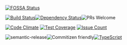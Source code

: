 [![FOSSA Status](https://app.fossa.io/api/projects/git%2Bgithub.com%2Fgerard2p%2Fnode-mce.svg?type=shield)](https://app.fossa.io/projects/git%2Bgithub.com%2Fgerard2p%2Fnode-mce?ref=badge_shield)

[![Build Status](https://img.shields.io/travis/gerard2p/node-mce/master.svg?style=flat-square)](https://travis-ci.org/gerard2p/node-mce)[![Dependency Status](https://david-dm.org/gerard2p/node-mce.svg?style=flat-square)](https://david-dm.org/gerard2p/node-mce)![PRs Welcome](https://img.shields.io/badge/PRs%20🔀-Welcome-brightgreen.svg?style=flat-square)

[![Code Climate](https://codeclimate.com/github/gerard2p/node-mce/badges/gpa.svg?style=flat-square)](https://codeclimate.com/github/gerard2p/node-mce?style=flat-square) [![Test Coverage](https://codeclimate.com/github/gerard2p/node-mce/badges/coverage.svg?style=flat-square)](https://codeclimate.com/github/gerard2p/node-mce/coverage) [![Issue Count](https://codeclimate.com/github/gerard2p/node-mce/badges/issue_count.svg?style=flat-square)](https://codeclimate.com/github/gerard2p/node-mce)


![semantic-release](https://img.shields.io/badge/%20%20%F0%9F%93%A6%F0%9F%9A%80-semantic--release-e10079.svg?style=flat-square)![Commitizen friendly](https://img.shields.io/badge/commitizen-friendly-brightgreen.svg?style=flat-square)[![TypeScript](https://badges.frapsoft.com/typescript/code/typescript.png?v=101&style=flat-square)](https://github.com/ellerbrock/typescript-badges/)